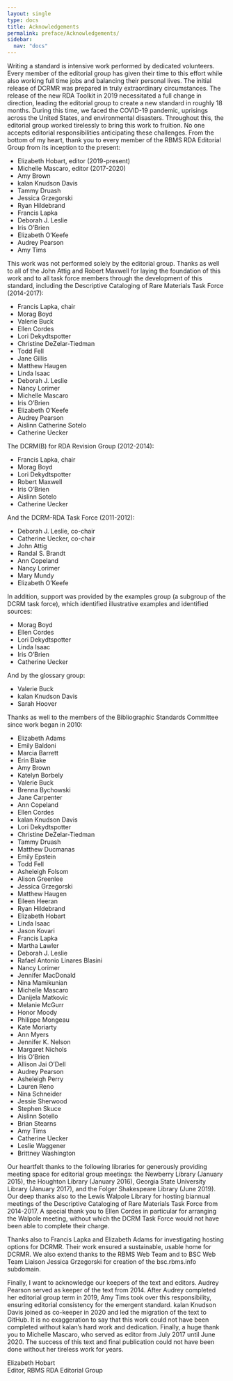 ```yaml
---
layout: single
type: docs
title: Acknowledgements 
permalink: preface/Acknowledgements/
sidebar:
  nav: "docs"
---
```


Writing a standard is intensive work performed by dedicated volunteers. Every member of the editorial group has given their time to this effort while also working full time jobs and balancing their personal lives. The initial release of DCRMR was prepared in truly extraordinary circumstances. The release of the new RDA Toolkit in 2019 necessitated a full change in direction, leading the editorial group to create a new standard in roughly 18 months. During this time, we faced the COVID-19 pandemic,  uprisings across the United States, and environmental disasters. Throughout this, the editorial group worked tirelessly to bring this work to fruition. No one accepts editorial responsibilities anticipating these challenges. From the bottom of my heart, thank you to every member of the RBMS RDA Editorial Group from its inception to the present:

+ Elizabeth Hobart, editor (2019-present)
+ Michelle Mascaro, editor (2017-2020)
+ Amy Brown 
+ kalan Knudson Davis
+ Tammy Druash
+ Jessica Grzegorski
+ Ryan Hildebrand
+ Francis Lapka 
+ Deborah J. Leslie
+ Iris O’Brien
+ Elizabeth O’Keefe
+ Audrey Pearson
+ Amy Tims

This work was not performed solely by the editorial group. Thanks as well to all of the John Attig and Robert Maxwell for laying the foundation of this work and to all task force members through the development of this standard, including the Descriptive Cataloging of Rare Materials Task Force (2014-2017):

+ Francis Lapka, chair 
+ Morag Boyd
+ Valerie Buck
+ Ellen Cordes
+ Lori Dekydtspotter 
+ Christine DeZelar-Tiedman
+ Todd Fell
+ Jane Gillis 
+ Matthew Haugen 
+ Linda Isaac
+ Deborah J. Leslie
+ Nancy Lorimer 
+ Michelle Mascaro  
+ Iris O’Brien
+ Elizabeth O’Keefe 
+ Audrey Pearson 
+ Aislinn Catherine Sotelo 
+ Catherine Uecker 

The DCRM(B) for RDA Revision Group (2012-2014):

+ Francis Lapka, chair 
+ Morag Boyd
+ Lori Dekydtspotter
+ Robert Maxwell
+ Iris O’Brien 
+ Aislinn Sotelo
+ Catherine Uecker

And the DCRM-RDA Task Force (2011-2012):

+ Deborah J. Leslie, co-chair
+ Catherine Uecker, co-chair 
+ John Attig 
+ Randal S. Brandt
+ Ann Copeland 
+ Nancy Lorimer
+ Mary Mundy 
+ Elizabeth O’Keefe

In addition, support was provided by the examples group (a subgroup of the DCRM task force), which identified illustrative examples and identified sources:

+ Morag Boyd 
+ Ellen Cordes 
+ Lori Dekydtspotter
+ Linda Isaac 
+ Iris O’Brien
+ Catherine Uecker

And by the glossary group:

+ Valerie Buck  
+ kalan Knudson Davis
+ Sarah Hoover  

Thanks as well to the members of the Bibliographic Standards Committee since work began in 2010:

+ Elizabeth Adams
+ Emily Baldoni
+ Marcia Barrett
+ Erin Blake 
+ Amy Brown
+ Katelyn Borbely
+ Valerie Buck
+ Brenna Bychowski
+ Jane Carpenter
+ Ann Copeland 
+ Ellen Cordes 
+ kalan Knudson Davis
+ Lori Dekydtspotter
+ Christine DeZelar-Tiedman
+ Tammy Druash
+ Matthew Ducmanas
+ Emily Epstein
+ Todd Fell
+ Asheleigh Folsom
+ Alison Greenlee
+ Jessica Grzegorski
+ Matthew Haugen
+ Eileen Heeran 
+ Ryan Hildebrand
+ Elizabeth Hobart 
+ Linda Isaac
+ Jason Kovari 
+ Francis Lapka
+ Martha Lawler 
+ Deborah J. Leslie 
+ Rafael Antonio Linares Blasini
+ Nancy Lorimer
+ Jennifer MacDonald
+ Nina Mamikunian
+ Michelle Mascaro
+ Danijela Matkovic
+ Melanie McGurr
+ Honor Moody
+ Philippe Mongeau
+ Kate Moriarty
+ Ann Myers 
+ Jennifer K. Nelson
+ Margaret Nichols
+ Iris O’Brien
+ Allison Jai O’Dell
+ Audrey Pearson
+ Asheleigh Perry 
+ Lauren Reno
+ Nina Schneider
+ Jessie Sherwood
+ Stephen Skuce
+ Aislinn Sotello
+ Brian Stearns
+ Amy Tims
+ Catherine Uecker
+ Leslie Waggener 
+ Brittney Washington

Our heartfelt thanks to the following libraries for generously providing meeting space for editorial group meetings: the Newberry Library (January 2015), the Houghton Library (January 2016), Georgia State University Library (January 2017), and the Folger Shakespeare Library (June 2019). Our deep thanks also to the Lewis Walpole Library for hosting biannual meetings of the Descriptive Cataloging of Rare Materials Task Force from 2014-2017. A special thank you to Ellen Cordes in particular for arranging the Walpole meeting, without which the DCRM Task Force would not have been able to complete their charge.

Thanks also to Francis Lapka and Elizabeth Adams for investigating hosting options for DCRMR. Their work ensured a sustainable, usable home for DCRMR. We also extend thanks to the RBMS Web Team and to BSC Web Team Liaison Jessica Grzegorski for creation of the bsc.rbms.info subdomain.  

Finally, I want to acknowledge our keepers of the text and editors. Audrey Pearson served as keeper of the text from 2014. After Audrey completed her editorial group term in 2019, Amy Tims took over this responsibility, ensuring editorial consistency for the emergent standard. kalan Knudson Davis joined as co-keeper in 2020 and led the migration of the text to GitHub. It is no exaggeration to say that this work could not have been completed without kalan’s hard work and dedication. Finally, a huge thank you to Michelle Mascaro, who served as editor from July 2017 until June 2020. The success of this text and final publication could not have been done without her tireless work for years.

Elizabeth Hobart  
Editor, RBMS RDA Editorial Group  
